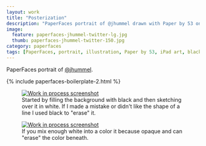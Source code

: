 ```yaml
---
layout: work
title: "Posterization"
description: "PaperFaces portrait of @jhummel drawn with Paper by 53 on an iPad."
image: 
  feature: paperfaces-jhummel-twitter-lg.jpg
  thumb: paperfaces-jhummel-twitter-150.jpg
category: paperfaces
tags: [PaperFaces, portrait, illustration, Paper by 53, iPad art, black and white]
---
```


PaperFaces portrait of [@jhummel](http://twitter.com/jhummel).

{% include paperfaces-boilerplate-2.html %}

<figure>
	<a href="{{ site.url }}/images/paperfaces-jhummel-process-1-lg.jpg"><img src="{{ site.url }}/images/paperfaces-jhummel-process-1-600.jpg" alt="Work in process screenshot"></a>
	<figcaption>Started by filling the background with black and then sketching over it in white. If I made a mistake or didn't like the shape of a line I used black to "erase" it.</figcaption>
</figure>

<figure>
	<a href="{{ site.url }}/images/paperfaces-jhummel-process-2-lg.jpg"><img src="{{ site.url }}/images/paperfaces-jhummel-process-2-600.jpg" alt="Work in process screenshot"></a>
	<figcaption>If you mix enough white into a color it because opaque and can "erase" the color beneath.</figcaption>
</figure>